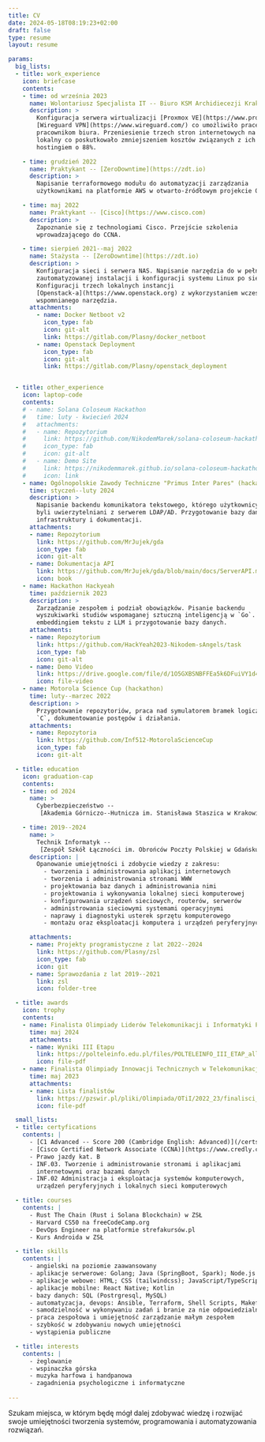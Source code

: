 ```yaml
---
title: CV
date: 2024-05-18T08:19:23+02:00
draft: false
type: resume
layout: resume

params:
  big_lists:
  - title: work_experience
    icon: briefcase
    contents:
    - time: od września 2023
      name: Wolontariusz Specjalista IT -- Biuro KSM Archidiecezji Krakowskiej
      description: >
        Konfiguracja serwera wirtualizacji [Proxmox VE](https://www.proxmox.com/en/proxmox-virtual-environment/overview). Ustawienie
        [Wireguard VPN](https://www.wireguard.com/) co umożliwiło pracę zdalną
        pracownikom biura. Przeniesienie trzech stron internetowych na serwer
        lokalny co poskutkowało zmniejszeniem kosztów związanych z ich
        hostingiem o 88%.

    - time: grudzień 2022
      name: Praktykant -- [ZeroDowntime](https://zdt.io)
      description: >
        Napisanie terraformowego modułu do automatyzacji zarządzania
        użytkownikami na platformie AWS w otwarto-źródłowym projekcie OPSd-io.

    - time: maj 2022
      name: Praktykant -- [Cisco](https://www.cisco.com)
      description: >
        Zapoznanie się z technologiami Cisco. Przejście szkolenia
        wprowadzającego do CCNA.

    - time: sierpień 2021--maj 2022
      name: Stażysta -- [ZeroDowntime](https://zdt.io)
      description: >
        Konfiguracja sieci i serwera NAS. Napisanie narzędzia do w pełni
        zautomatyzowanej instalacji i konfiguracji systemu Linux po sieci.
        Konfiguracji trzech lokalnych instancji
        [Openstack-a](https://www.openstack.org) z wykorzystaniem wcześniej
        wspomnianego narzędzia.
      attachments:
        - name: Docker Netboot v2
          icon_type: fab
          icon: git-alt
          link: https://gitlab.com/Plasny/docker_netboot
        - name: Openstack Deployment
          icon_type: fab
          icon: git-alt
          link: https://gitlab.com/Plasny/openstack_deployment


  - title: other_experience
    icon: laptop-code
    contents:
    # - name: Solana Coloseum Hackathon
    #   time: luty - kwiecień 2024
    #   attachments:
    #   - name: Repozytorium
    #     link: https://github.com/NikodemMarek/solana-coloseum-hackathon
    #     icon_type: fab
    #     icon: git-alt
    #   - name: Demo Site
    #     link: https://nikodemmarek.github.io/solana-coloseum-hackathon
    #     icon: link
    - name: Ogólnopolskie Zawody Techniczne "Primus Inter Pares" (hackathon)
      time: styczeń--luty 2024
      description: >
        Napisanie backendu komunikatora tekstowego, którego użytkownicy
        byli uwierzytelniani z serwerem LDAP/AD. Przygotowanie bazy danych,
        infrastruktury i dokumentacji.
      attachments:
      - name: Repozytorium
        link: https://github.com/MrJujek/gda
        icon_type: fab
        icon: git-alt
      - name: Dokumentacja API
        link: https://github.com/MrJujek/gda/blob/main/docs/ServerAPI.md
        icon: book
    - name: Hackathon Hackyeah
      time: październik 2023
      description: >
        Zarządzanie zespołem i podział obowiązków. Pisanie backendu
        wyszukiwarki studiów wspomaganej sztuczną inteligencją w `Go`. Praca z
        embeddingiem tekstu z LLM i przygotowanie bazy danych.
      attachments:
      - name: Repozytorium
        link: https://github.com/HackYeah2023-Nikodem-sAngels/task
        icon_type: fab
        icon: git-alt
      - name: Demo Video
        link: https://drive.google.com/file/d/1O5GXBSNBFFEa5k6DFuiVY1d4OO6zSXNy/view
        icon: file-video
    - name: Motorola Science Cup (hackathon)
      time: luty--marzec 2022
      description: >
        Przygotowanie repozytoriów, praca nad symulatorem bramek logicznych w
        `C`, dokumentowanie postępów i działania.
      attachments:
      - name: Repozytoria
        link: https://github.com/Inf512-MotorolaScienceCup
        icon_type: fab
        icon: git-alt

  - title: education
    icon: graduation-cap
    contents:
    - time: od 2024
      name: > 
        Cyberbezpieczeństwo --
         [Akademia Górniczo--Hutnicza im. Stanisława Staszica w Krakowie](https://agh.edu.pl/)

    - time: 2019--2024
      name: >
        Technik Informatyk --
         [Zespół Szkół Łączności im. Obrońców Poczty Polskiej w Gdańsku w Krakowie](https://tl.krakow.pl/)
      description: |
        Opanowanie umiejętności i zdobycie wiedzy z zakresu:
          - tworzenia i administrowania aplikacji internetowych
          - tworzenia i administrowania stronami WWW
          - projektowania baz danych i administrowania nimi
          - projektowania i wykonywania lokalnej sieci komputerowej
          - konfigurowania urządzeń sieciowych, routerów, serwerów
          - administrowania sieciowymi systemami operacyjnymi
          - naprawy i diagnostyki usterek sprzętu komputerowego
          - montażu oraz eksploatacji komputera i urządzeń peryferyjnych

      attachments:
      - name: Projekty programistyczne z lat 2022--2024
        link: https://github.com/Plasny/zsl
        icon_type: fab
        icon: git
      - name: Sprawozdania z lat 2019--2021
        link: zsl
        icon: folder-tree

  - title: awards
    icon: trophy
    contents:
    - name: Finalista Olimpiady Liderów Telekomunikacji i Informatyki POLTELEINFO
      time: maj 2024
      attachments:
      - name: Wyniki III Etapu
        link: https://polteleinfo.edu.pl/files/POLTELEINFO_III_ETAP_all_2023_2024_korekta.pdf
        icon: file-pdf
    - name: Finalista Olimpiady Innowacji Technicznych w Telekomunikacji i Informatyce (PZSWiR)
      time: maj 2023
      attachments:
      - name: Lista finalistów
        link: https://pzswir.pl/pliki/Olimpiada/OTiI/2022_23/finalisci_bp.pdf
        icon: file-pdf

  small_lists:
  - title: certyfications
    contents: |
      - [C1 Advanced -- Score 200 (Cambridge English: Advanced)](/certs/cae.pdf)
      - [Cisco Certified Network Associate (CCNA)](https://www.credly.com/badges/868aff0c-dac4-4349-88f8-50447dfa36e3/public_url)
      - Prawo jazdy kat. B
      - INF.03. Tworzenie i administrowanie stronami i aplikacjami
        internetowymi oraz bazami danych
      - INF.02 Administracja i eksploatacja systemów komputerowych,
        urządzeń peryferyjnych i lokalnych sieci komputerowych

  - title: courses
    contents: |
      - Rust The Chain (Rust i Solana Blockchain) w ZSŁ
      - Harvard CS50 na freeCodeCamp.org
      - DevOps Engineer na platformie strefakursów.pl
      - Kurs Androida w ZSŁ

  - title: skills
    contents: |
      - angielski na poziomie zaawansowany
      - aplikacje serwerowe: Golang; Java (SpringBoot, Spark); Node.js (Express); Python (Flask)
      - aplikacje webowe: HTML; CSS (tailwindcss); JavaScript/TypeScript (React)
      - aplikacje mobilne: React Native; Kotlin
      - bazy danych: SQL (Postrgresql, MySQL)
      - automatyzacja, devops: Ansible, Terraform, Shell Scripts, Makefiles, Nix
      - samodzielność w wykonywaniu zadań i branie za nie odpowiedzialności
      - praca zespołowa i umiejętność zarządzanie małym zespołem
      - szybkość w zdobywaniu nowych umiejętności
      - wystąpienia publiczne

  - title: interests 
    contents: |
      - żeglowanie
      - wspinaczka górska
      - muzyka harfowa i handpanowa
      - zagadnienia psychologiczne i informatyczne
 
---
```


Szukam miejsca, w którym będę mógł dalej zdobywać wiedzę i rozwijać swoje
umiejętności tworzenia systemów, programowania i automatyzowania rozwiązań.

